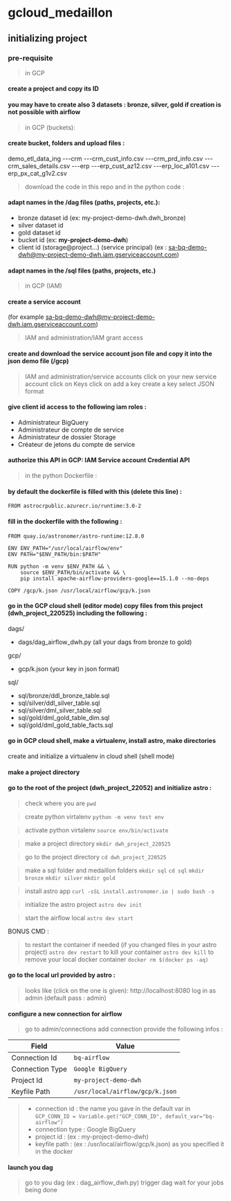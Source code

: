 # gcloud_medaillon

## initializing project 

### pre-requisite

> in GCP 
#### create a project and copy its ID
#### you may have to create also 3 datasets : bronze, silver, gold if creation is not possible with airflow

> in GCP (buckets): 
#### create bucket, folders and upload files :

demo_etl_data_ing
    ---crm
        ---crm_cust_info.csv
        ---crm_prd_info.csv
        ---crm_sales_details.csv
    ---erp
        ---erp_cust_az12.csv
        ---erp_loc_a101.csv
        ---erp_px_cat_g1v2.csv


> download the code in this repo and in the python code : 
#### adapt names in the /dag files (paths, projects, etc.):
- bronze dataset id (ex: my-project-demo-dwh.dwh_bronze)
- silver dataset id
- gold dataset id
- bucket id (ex: **my-project-demo-dwh**)
- client id (storage@project...) (service principal) (ex : sa-bq-demo-dwh@my-project-demo-dwh.iam.gserviceaccount.com)

#### adapt names in the /sql files (paths, projects, etc.)

> in GCP (IAM)
#### create a service account 
(for example sa-bq-demo-dwh@my-project-demo-dwh.iam.gserviceaccount.com)
> IAM and administration/IAM
> grant access

#### create and download the service account json file and copy it into the json demo file (/gcp)
> IAM and administration/service accounts
> click on your new service account
> click on Keys
> click on add a key 
> create a key
> select JSON format

#### give client id access to the following iam roles :
- Administrateur BigQuery
- Administrateur de compte de service
- Administrateur de dossier Storage
- Créateur de jetons du compte de service

#### authorize this API in GCP: IAM Service account Credential API


> in the python Dockerfile : 
#### by default the dockerfile is filled with this (delete this line) :

````
FROM astrocrpublic.azurecr.io/runtime:3.0-2
````

#### fill in the dockerfile with the following : 

```
FROM quay.io/astronomer/astro-runtime:12.8.0

ENV ENV_PATH="/usr/local/airflow/env"
ENV PATH="$ENV_PATH/bin:$PATH"

RUN python -m venv $ENV_PATH && \
    source $ENV_PATH/bin/activate && \
    pip install apache-airflow-providers-google==15.1.0 --no-deps

COPY /gcp/k.json /usr/local/airflow/gcp/k.json
```

#### go in the GCP cloud shell (editor mode) copy files from this project (dwh_project_220525) including the following :

dags/
- dags/dag_airflow_dwh.py (all your dags from bronze to gold)

gcp/
- gcp/k.json (your key in json format)

sql/
- sql/bronze/ddl_bronze_table.sql
- sql/silver/ddl_silver_table.sql
- sql/silver/dml_silver_table.sql
- sql/gold/dml_gold_table_dim.sql
- sql/gold/dml_gold_table_facts.sql

#### 

#### go in GCP cloud shell, make a virtualenv, install astro, make directories

create and initialize a virtualenv in cloud shell (shell mode)
#### make a project directory
#### go to the root of the project (dwh_project_22052) and initialize astro : 

>check where you are
> ```pwd```

>create python virtalenv 
>```python -m venv test env```

>activate python virtalenv 
>```source env/bin/activate```

>make a project directory
```mkdir dwh_project_220525```

>go to the project directory
``cd dwh_project_220525``

> make a sql folder and medaillon folders 
``mkdir sql``
``cd sql``
``mkdir bronze``
``mkdir silver``
``mkdir gold``

> install astro app
``curl -sSL install.astronomer.io | sudo bash -s``

> initialize the astro project
``astro dev init``

> start the airflow local 
``astro dev start``


BONUS CMD : 
> to restart the container if needed (if you changed files in your astro project)
``astro dev restart``
> to kill your container
``astro dev kill`` 
> to remove your local docker container
``docker rm $(docker ps -aq)``

#### go to the local url provided by astro :
> looks like (click on the one is given):
http://localhost:8080
> log in as admin (default pass : admin)

#### configure a new connection for airflow
> go to admin/connections
> add connection
> provide the following infos :

| Field            | Value                            |
|------------------|----------------------------------|
| Connection Id    | `bq-airflow`                    |
| Connection Type  | `Google BigQuery`                |
| Project Id       | `my-project-demo-dwh`            |
| Keyfile Path     | `/usr/local/airflow/gcp/k.json`  |

> -  connection id : the name you gave in the default var in ``GCP_CONN_ID = Variable.get("GCP_CONN_ID", default_var="bq-airflow")``
> - connection type : Google BigQuery
> - project id : <my-gcp-project-id> (ex : my-project-demo-dwh) 
> - keyfile path : (ex : /usr/local/airflow/gcp/k.json) as you specified it in the docker

#### launch you dag
> go to you dag (ex : dag_airflow_dwh.py)
> trigger dag
> wait for your jobs being done
